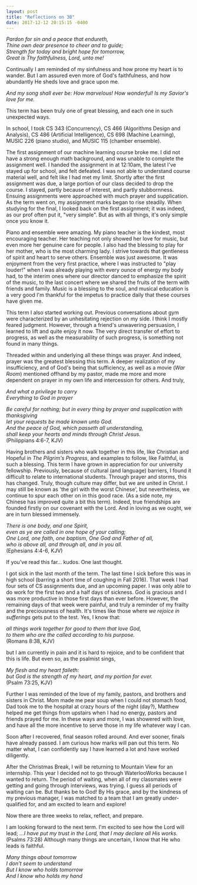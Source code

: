 ```yaml
---
layout: post
title: "Reflections on 3B"
date: 2017-12-12 20:15:15 -0400
---
```


_Pardon for sin and a peace that endureth,  
Thine own dear presence to cheer and to guide;  
Strength for today and bright hope for tomorrow,  
Great is Thy faithfulness, Lord, unto me!_  

Continually I am reminded of my sinfulness and how prone my heart is to wander. But I am assured even more of God's faithfulness, and how abundantly He sheds love and grace upon me. 

_And my song shall ever be: How marvelous! How wonderful! Is my Savior's love for me._

This term has been truly one of great blessing, and each one in such unexpected ways.

In school, I took CS 343 (Concurrency), CS 466 (Algorithms Design and Analysis), CS 486 (Artificial Intelligence), CS 698 (Machine Learning), MUSIC 226 (piano studio), and MUSIC 115 (chamber ensemble).

The first assignment of our machine learning course broke me. I did not have a strong enough math background, and was unable to complete the assignment well. I handed the assignment in at 12:10am, the latest I've stayed up for school, and felt defeated. I was not able to understand course material well, and felt like I had met my limit. Shortly after the first assignment was due, a large portion of our class decided to drop the course. I stayed, partly because of interest, and partly stubbornness. Ensuing assignments were approached with much prayer and supplication. As the term went on, my assignment marks began to rise steadily. When studying for the final, I looked back on the first assignment; it was indeed, as our prof often put it, "very simple". But as with all things, it's only simple once you know it.

Piano and ensemble were amazing. My piano teacher is the kindest, most encouraging teacher. Her teaching not only showed her love for music, but even more her genuine care for people. I also had the blessing to play for her mother, who is the most charming lady. I strive towards that gentleness of spirit and heart to serve others. Ensemble was just awesome. It was enjoyment from the very first practice, where I was instructed to "play louder!" when I was already playing with every ounce of energy my body had, to the interim ones where our director danced to emphasize the spirit of the music, to the last concert where we shared the fruits of the term with friends and family. Music is a blessing to the soul, and musical education is a very good I'm thankful for the impetus to practice daily that these courses have given me.

This term I also started working out. Previous conversations about gym were characterized by an unhesitating rejection on my side. I think I mostly feared judgment. However, through a friend's unwavering persuasion, I learned to lift and quite enjoy it now. The very direct transfer of effort to progress, as well as the measurability of such progress, is something not found in many things.

Threaded within and underlying all these things was prayer. And indeed, prayer was the greatest blessing this term. A deeper realization of my insufficiency, and of God's being that sufficiency, as well as a movie (_War Room_) mentioned offhand by my pastor, made me more and more dependent on prayer in my own life and intercession for others. And truly,

_And what a privilege to carry  
Everything to God in prayer_  

_Be careful for nothing; but in every thing by prayer and supplication with thanksgiving  
let your requests be made known unto God.  
And the peace of God, which passeth all understanding,  
shall keep your hearts and minds through Christ Jesus._  
(Philippians 4:6-7, KJV)

Having brothers and sisters who walk together in this life, like Christian and Hopeful in _The Pilgrim's Progress_, and examples to follow, like Faithful, is such a blessing. This term I have grown in appreciation for our university fellowship. Previously, because of cultural (and language) barriers, I found it difficult to relate to international students. Through prayer and storms, this has changed. Truly, though culture may differ, but we are united in Christ. I may still be known as 'the girl with the worst Chinese', but nevertheless, we continue to spur each other on in this good race. (As a side note, my Chinese has improved quite a bit this term). Indeed, true friendships are founded firstly on our covenant with the Lord. And in loving as we ought, we are in turn blessed immensely.

_There is one body, and one Spirit,  
even as ye are called in one hope of your calling;  
One Lord, one faith, one baptism, One God and Father of all,  
who is above all, and through all, and in you all._  
(Ephesians 4:4-6, KJV)

If you've read this far... kudos. One last thought.

I got sick in the last month of the term. The last time I sick before this was in high school (barring a short time of coughing in Fall 2016). That week I had four sets of CS assignments due, and an upcoming paper. I was only able to do work for the first two and a half days of sickness. God is gracious and I was more productive in those first days than ever before. However, the remaining days of that week were painful, and truly a reminder of my frailty and the preciousness of health. It's times like those where _we rejoice in sufferings_ gets put to the test. Yes, I know that:

_all things work together for good to them that love God,  
to them who are the called according to his purpose._  
(Romans 8:38, KJV)

but I am currently in pain and it is hard to rejoice, and to be confident that this is life. But even so, as the psalmist sings,

_My flesh and my heart faileth:  
but God is the strength of my heart, and my portion for ever._  
(Psalm 73:25, KJV)

Further I was reminded of the love of my family, pastors, and brothers and sisters in Christ. Mom made me pear soup when I could not stomach food, Dad took me to the hospital at crazy hours of the night (day?), Matthew helped me get things from upstairs when I had no energy, pastors and friends prayed for me. In these ways and more, I was showered with love, and have all the more incentive to serve those in my life whatever way I can.

Soon after I recovered, final season rolled around. And ever sooner, finals have already passed. I am curious how marks will pan out this term. No matter what, I can confidently say I have learned a lot and have worked diligently.

After the Christmas Break, I will be returning to Mountain View for an internship. This year I decided not to go through WaterlooWorks because I wanted to return. The period of waiting, when all of my classmates were getting and going through interviews, was trying. I guess all periods of waiting can be. But thanks be to God! By His grace, and by the kindness of my previous manager, I was matched to a team that I am greatly under-qualified for, and am excited to learn and explore!

Now there are three weeks to relax, reflect, and prepare.

I am looking forward to the next term. I'm excited to see how the Lord will lead; _...I have put my trust in the Lord, that I may declare all His works._ (Psalms 73:28) Although many things are uncertain, I know that He who leads is faithful.

_Many things about tomorrow  
I don't seem to understand  
But I know who holds tomorrow  
And I know who holds my hand_
